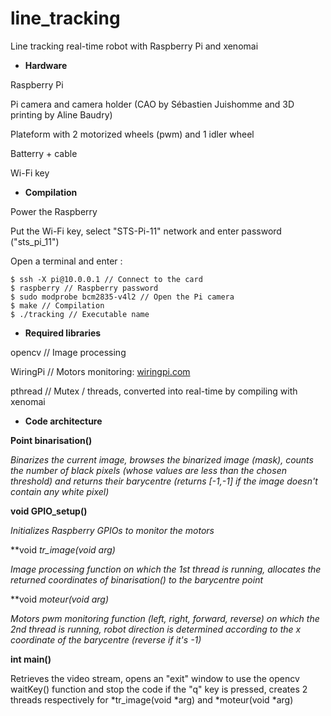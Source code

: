 # line_tracking
Line tracking real-time robot with Raspberry Pi and xenomai

- **Hardware**

Raspberry Pi

Pi camera and camera holder (CAO by Sébastien Juishomme and 3D printing by Aline Baudry)

Plateform with 2 motorized wheels (pwm) and 1 idler wheel

Batterry + cable

Wi-Fi key


- **Compilation**

Power the Raspberry

Put the Wi-Fi key, select "STS-Pi-11" network and enter password ("sts_pi_11")

Open a terminal and enter :

```
$ ssh -X pi@10.0.0.1 // Connect to the card
$ raspberry // Raspberry password
$ sudo modprobe bcm2835-v4l2 // Open the Pi camera
$ make // Compilation
$ ./tracking // Executable name
```


- **Required libraries**

opencv // Image processing

WiringPi // Motors monitoring: [wiringpi.com](https://wiringpi.com/)

pthread // Mutex / threads, converted into real-time by compiling with xenomai


- **Code architecture**

**Point binarisation()**

*Binarizes the current image, browses the binarized image (mask), counts the number of black pixels (whose values are less than the chosen threshold) and returns their barycentre (returns [-1,-1] if the image doesn't contain any white pixel)*

**void GPIO_setup()**

*Initializes Raspberry GPIOs to monitor the motors*

**void *tr_image(void *arg)**

*Image processing function on which the 1st thread is running, allocates the returned coordinates of binarisation() to the barycentre point*

**void *moteur(void *arg)**

*Motors pwm monitoring function (left, right, forward, reverse) on which the 2nd thread is running, robot direction is determined according to the x coordinate of the barycentre (reverse if it's -1)*

**int main()**

Retrieves the video stream, opens an "exit" window to use the opencv waitKey() function and stop the code if the "q" key is pressed, creates 2 threads respectively for *tr_image(void *arg) and *moteur(void *arg)
